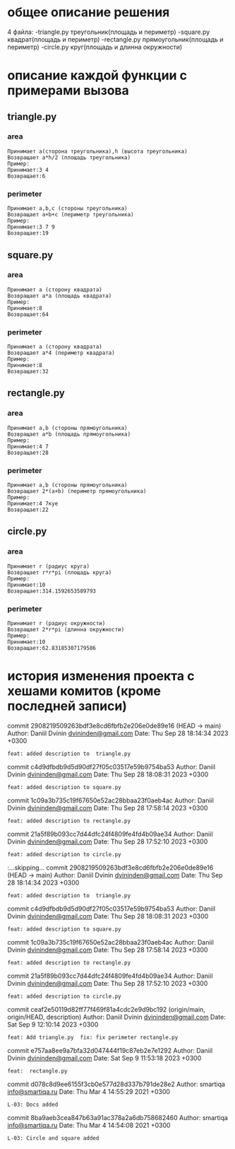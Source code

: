 # общее описание решения
4 файла:
-triangle.py	треугольник(площадь и периметр)
-square.py	квадрат(площадь и периметр)
-rectangle.py	прямоугольник(площадь и периметр)
-circle.py	круг(площадь и длинна окружности)
# описание каждой функции с примерами вызова
## triangle.py
### area
    Принимает a(сторона треугольника),h (высота треугольника)
    Возвращает a*h/2 (площадь треугольника)
    Пример:
    Принимает:3 4
    Возвращает:6
### perimeter
    Принимает a,b,c (стороны треугольника)
    Возвращает a+b+c (периметр треугольника)
    Пример:
    Принимает:3 7 9
    Возвращает:19
## square.py
### area
    Принимает a (сторону квадрата)
    Возвращает a*a (площадь квадрата)
    Пример:
    Принимает:8
    Возвращает:64
### perimeter
    Принимает a (сторону квадрата)
    Возвращает a*4 (периметр квадрата)
    Пример:
    Принимает:8
    Возвращает:32
## rectangle.py
### area
    Принимает a,b (стороны прямоугольника)
    Возвращает a*b (площадь прямоугольника)
    Пример:
    Принимает:4 7
    Возвращает:28
### perimeter
    Принимает a,b (стороны прямоугольника)
    Возвращает 2*(a+b) (периметр прямоугольника)
    Пример:
    Принимает:4 7куе
    Возвращает:22
## circle.py
### area
    Принимает r (радиус круга)
    Возвращает r*r*pi (площадь круга)
    Пример:
    Принимает:10
    Возвращает:314.1592653589793
### perimeter
    Принимает r (радиус окружности)
    Возвращает 2*r*pi (длинна окружности)
    Пример:
    Принимает:10
    Возвращает:62.83185307179586
# история изменения проекта с хешами комитов (кроме последней записи)
commit 2908219509263bdf3e8cd6fbfb2e206e0de89e16 (HEAD -> main)
Author: Daniil Dvinin <dvininden@gmail.com>
Date:   Thu Sep 28 18:14:34 2023 +0300

    feat: added description to  triangle.py

commit c4d9dfbdb9d5d90df27f05c03517e59b9754ba53
Author: Daniil Dvinin <dvininden@gmail.com>
Date:   Thu Sep 28 18:08:31 2023 +0300

    feat: added description to square.py

commit 1c09a3b735c19f67650e52ac28bbaa23f0aeb4ac
Author: Daniil Dvinin <dvininden@gmail.com>
Date:   Thu Sep 28 17:58:14 2023 +0300

    feat: added description to rectangle.py

commit 21a5f89b093cc7d44dfc24f4809fe4fd4b09ae34
Author: Daniil Dvinin <dvininden@gmail.com>
Date:   Thu Sep 28 17:52:10 2023 +0300

    feat: added description to circle.py
:...skipping...
commit 2908219509263bdf3e8cd6fbfb2e206e0de89e16 (HEAD -> main)
Author: Daniil Dvinin <dvininden@gmail.com>
Date:   Thu Sep 28 18:14:34 2023 +0300

    feat: added description to  triangle.py

commit c4d9dfbdb9d5d90df27f05c03517e59b9754ba53
Author: Daniil Dvinin <dvininden@gmail.com>
Date:   Thu Sep 28 18:08:31 2023 +0300

    feat: added description to square.py

commit 1c09a3b735c19f67650e52ac28bbaa23f0aeb4ac
Author: Daniil Dvinin <dvininden@gmail.com>
Date:   Thu Sep 28 17:58:14 2023 +0300

    feat: added description to rectangle.py

commit 21a5f89b093cc7d44dfc24f4809fe4fd4b09ae34
Author: Daniil Dvinin <dvininden@gmail.com>
Date:   Thu Sep 28 17:52:10 2023 +0300

    feat: added description to circle.py

commit ceaf2e50119d82ff77f469f81a4cdc2e9d9bc192 (origin/main, origin/HEAD, description)
Author: Daniil Dvinin <dvininden@gmail.com>
Date:   Sat Sep 9 12:10:14 2023 +0300

    feat: Add triangle.py  fix: fix perimeter rectangle.py

commit e757aa8ee9a7bfa32d047444f19c87eb2e7e1292
Author: Daniil Dvinin <dvininden@gmail.com>
Date:   Sat Sep 9 11:53:18 2023 +0300

    feat:  rectangle.py

commit d078c8d9ee6155f3cb0e577d28d337b791de28e2
Author: smartiqa <info@smartiqa.ru>
Date:   Thu Mar 4 14:55:29 2021 +0300

    L-03: Docs added

commit 8ba9aeb3cea847b63a91ac378a2a6db758682460
Author: smartiqa <info@smartiqa.ru>
Date:   Thu Mar 4 14:54:08 2021 +0300

    L-03: Circle and square added
